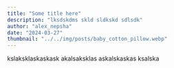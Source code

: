 ```yaml
---
title: "Some title here"
description: "lksdskdms skld sldkskd sdlsdk"
author: "alex_nepsha"
date: "2024-03-27"
thumbnail: "../../img/posts/baby_cotton_pillow.webp"
---
```


kslaksklaskaskask akalsaksklas askalskaskas ksalska
